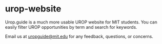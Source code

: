 # urop-website

Urop.guide is a much more usable UROP website for MIT students. You can easily filter UROP opportunities by term and search for keywords. 

Email us at uropguide@mit.edu for any feedback, questions, or concerns.
